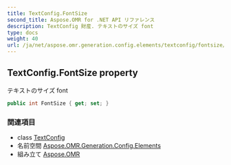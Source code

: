 ```yaml
---
title: TextConfig.FontSize
second_title: Aspose.OMR for .NET API リファレンス
description: TextConfig 財産. テキストのサイズ font
type: docs
weight: 40
url: /ja/net/aspose.omr.generation.config.elements/textconfig/fontsize/
---
```

## TextConfig.FontSize property

テキストのサイズ font

```csharp
public int FontSize { get; set; }
```

### 関連項目

* class [TextConfig](../)
* 名前空間 [Aspose.OMR.Generation.Config.Elements](../../textconfig/)
* 組み立て [Aspose.OMR](../../../)


